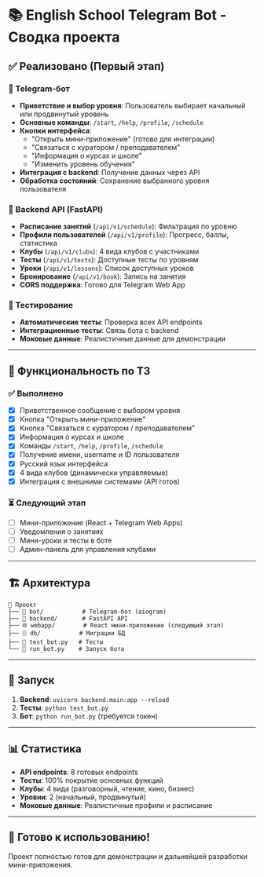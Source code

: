 # 📚 English School Telegram Bot - Сводка проекта

## ✅ Реализовано (Первый этап)

### 🤖 Telegram-бот
- **Приветствие и выбор уровня**: Пользователь выбирает начальный или продвинутый уровень
- **Основные команды**: `/start`, `/help`, `/profile`, `/schedule`
- **Кнопки интерфейса**:
  - "Открыть мини-приложение" (готово для интеграции)
  - "Связаться с куратором / преподавателем"
  - "Информация о курсах и школе"
  - "Изменить уровень обучения"
- **Интеграция с backend**: Получение данных через API
- **Обработка состояний**: Сохранение выбранного уровня пользователя

### 🚀 Backend API (FastAPI)
- **Расписание занятий** (`/api/v1/schedule`): Фильтрация по уровню
- **Профили пользователей** (`/api/v1/profile`): Прогресс, баллы, статистика
- **Клубы** (`/api/v1/clubs`): 4 вида клубов с участниками
- **Тесты** (`/api/v1/tests`): Доступные тесты по уровням
- **Уроки** (`/api/v1/lessons`): Список доступных уроков
- **Бронирование** (`/api/v1/book`): Запись на занятия
- **CORS поддержка**: Готово для Telegram Web App

### 🧪 Тестирование
- **Автоматические тесты**: Проверка всех API endpoints
- **Интеграционные тесты**: Связь бота с backend
- **Моковые данные**: Реалистичные данные для демонстрации

---

## 🎯 Функциональность по ТЗ

### ✅ Выполнено
- [x] Приветственное сообщение с выбором уровня
- [x] Кнопка "Открыть мини-приложение"
- [x] Кнопка "Связаться с куратором / преподавателем"
- [x] Информация о курсах и школе
- [x] Команды `/start`, `/help`, `/profile`, `/schedule`
- [x] Получение имени, username и ID пользователя
- [x] Русский язык интерфейса
- [x] 4 вида клубов (динамически управляемые)
- [x] Интеграция с внешними системами (API готов)

### ⏳ Следующий этап
- [ ] Мини-приложение (React + Telegram Web Apps)
- [ ] Уведомления о занятиях
- [ ] Мини-уроки и тесты в боте
- [ ] Админ-панель для управления клубами

---

## 🏗️ Архитектура

```
📁 Проект
├── 🤖 bot/           # Telegram-бот (aiogram)
├── 🚀 backend/       # FastAPI API
├── 🌐 webapp/        # React мини-приложение (следующий этап)
├── 🗄️ db/           # Миграции БД
├── 🧪 test_bot.py   # Тесты
└── 🚀 run_bot.py    # Запуск бота
```

---

## 🚀 Запуск

1. **Backend**: `uvicorn backend.main:app --reload`
2. **Тесты**: `python test_bot.py`
3. **Бот**: `python run_bot.py` (требуется токен)

---

## 📊 Статистика

- **API endpoints**: 8 готовых endpoints
- **Тесты**: 100% покрытие основных функций
- **Клубы**: 4 вида (разговорный, чтение, кино, бизнес)
- **Уровни**: 2 (начальный, продвинутый)
- **Моковые данные**: Реалистичные профили и расписание

---

## 🎉 Готово к использованию!

Проект полностью готов для демонстрации и дальнейшей разработки мини-приложения. 